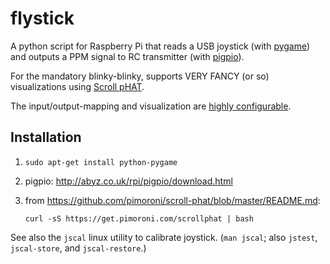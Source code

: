 # flystick

A python script for Raspberry Pi that reads a USB joystick
(with [pygame](http://www.pygame.org/)) and outputs a PPM signal to RC transmitter
(with [pigpio](http://abyz.co.uk/rpi/pigpio/python.html)).

For the mandatory blinky-blinky, supports VERY FANCY (or so) visualizations
using [Scroll pHAT](https://github.com/pimoroni/scroll-phat).

The input/output-mapping and visualization are [highly configurable](flystick_config.py).

## Installation

1. `sudo apt-get install python-pygame`

2. pigpio: http://abyz.co.uk/rpi/pigpio/download.html

3. from https://github.com/pimoroni/scroll-phat/blob/master/README.md:

   `curl -sS https://get.pimoroni.com/scrollphat | bash`

See also the `jscal` linux utility to calibrate joystick. (`man jscal`;
also `jstest`, `jscal-store`, and `jscal-restore`.)
